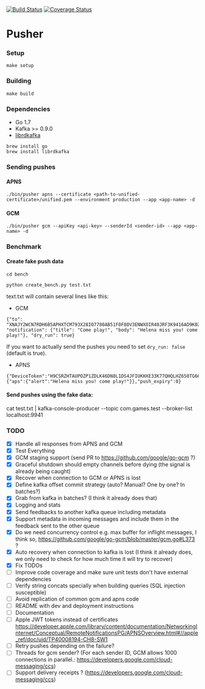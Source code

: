 [![Build Status](https://travis-ci.org/topfreegames/pusher.svg?branch=master)](https://travis-ci.org/topfreegames/pusher)
[![Coverage Status](https://coveralls.io/repos/github/topfreegames/pusher/badge.svg?branch=master)](https://coveralls.io/github/topfreegames/pusher?branch=master)

Pusher
======

### Setup

```
make setup
```

### Building

```
make build
```

### Dependencies
* Go 1.7
* Kafka >= 0.9.0
* [librdkafka](https://github.com/edenhill/librdkafka)

```
brew install go
brew install librdkafka
```

### Sending pushes

#### APNS

```
./bin/pusher apns --certificate <path-to-unified-certificate>/unified.pem --environment production --app <app-name> -d
```

#### GCM

```
./bin/pusher gcm --apiKey <api-key> --senderId <sender-id> --app <app-name> -d
```

### Benchmark

#### Create fake push data

```
cd bench

python create_bench.py test.txt

```

text.txt will contain several lines like this:

- GCM

```
{"to": "XNAJY2WCN7RDH6B5APHXTCM793X28IO7780AB51F0F8OV3ENWXOIR40JRF3K9416AD9K029NEE3XTA229NJC0Y6DHCBO13EE6IFO6VRF8FICJ317AC5I3N1FCSJ7KIVXMKZ088BJOVS3PPJUG9CWV1J2", "notification": {"title": "Come play!", "body": "Helena miss you! come play!"}, "dry_run": true}
```

If you want to actually send the pushes you need to set `dry_run: false` (default is true).

- APNS

```
{"DeviceToken":"H9CSRZHTAUPOZP1ZDLK46DN8L1DS4JFIUKHXE33K77QHQLHZ650TG66U49ZQGFZV","Payload":{"aps":{"alert":"Helena miss you! come play!"}},"push_expiry":0}
```

#### Send pushes using the fake data:

cat test.txt | kafka-console-producer --topic com.games.test --broker-list localhost:9941


### TODO

- [x] Handle all responses from APNS and GCM
- [x] Test Everything
- [x] GCM staging support (send PR to https://github.com/google/go-gcm ?)
- [x] Graceful shutdown should empty channels before dying (the signal is already being caught)
- [x] Recover when connection to GCM or APNS is lost
- [x] Define kafka offset commit strategy (auto? Manual? One by one? In batches?)
- [x] Grab from kafka in batches? (I think it already does that)
- [x] Logging and stats
- [x] Send feedbacks to another kafka queue including metadata
- [x] Support metadata in incoming messages and include them in the feedback sent to the other queue
- [x] Do we need concurrency control e.g. max buffer for inflight messages, I think so, https://github.com/google/go-gcm/blob/master/gcm.go#L373 ?
- [x] Auto recovery when connection to kafka is lost (I think it already does, we only need to check for how much time it will try to recover)
- [x] Fix TODOs
- [ ] Improve code coverage and make sure unit tests don't have external dependencies
- [ ] Verify string concats specially when building queries (SQL injection susceptible)
- [ ] Avoid replication of common gcm and apns code
- [ ] README with dev and deployment instructions
- [ ] Documentation
- [ ] Apple JWT tokens instead of certificates https://developer.apple.com/library/content/documentation/NetworkingInternet/Conceptual/RemoteNotificationsPG/APNSOverview.html#//apple_ref/doc/uid/TP40008194-CH8-SW1
- [ ] Retry pushes depending on the failure?
- [ ] Threads for gcm sender? (For each sender ID, GCM allows 1000 connections in parallel.: https://developers.google.com/cloud-messaging/ccs)
- [ ] Support delivery receipts ? (https://developers.google.com/cloud-messaging/ccs)
